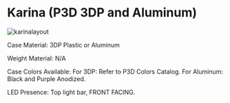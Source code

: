 # Karina (P3D 3DP and Aluminum)
![karinalayout](https://i.imgur.com/K23SgBr.png)

Case Material: 3DP Plastic or Aluminum

Weight Material: N/A

Case Colors Available: For 3DP: Refer to P3D Colors Catalog. For Aluminum: Black and Purple Anodized.

LED Presence: Top light bar, FRONT FACING.

